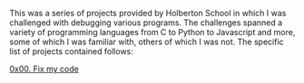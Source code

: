 This was a series of projects provided by Holberton School in which I was challenged with debugging various programs. The challenges spanned a variety of programming languages from C to Python to Javascript and more, some of which I was familiar with, others of which I was not. The specific list of projects contained follows:

[0x00. Fix my code](https://intranet.hbtn.io/projects/372)
